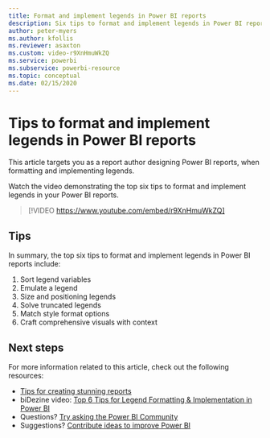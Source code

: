 ```yaml
---
title: Format and implement legends in Power BI reports
description: Six tips to format and implement legends in Power BI report visuals, in Power BI Desktop or the Power BI service.
author: peter-myers
ms.author: kfollis
ms.reviewer: asaxton
ms.custom: video-r9XnHmuWkZQ
ms.service: powerbi
ms.subservice: powerbi-resource
ms.topic: conceptual
ms.date: 02/15/2020
---
```


# Tips to format and implement legends in Power BI reports

This article targets you as a report author designing Power BI reports, when formatting and implementing legends.

Watch the video demonstrating the top six tips to format and implement legends in your Power BI reports.

> [!VIDEO https://www.youtube.com/embed/r9XnHmuWkZQ]

## Tips

In summary, the top six tips to format and implement legends in Power BI reports include:

1. Sort legend variables
1. Emulate a legend
1. Size and positioning legends
1. Solve truncated legends
1. Match style format options
1. Craft comprehensive visuals with context

## Next steps

For more information related to this article, check out the following resources:

- [Tips for creating stunning reports](../create-reports/desktop-tips-and-tricks-for-creating-reports.md)
- biDezine video: [Top 6 Tips for Legend Formatting & Implementation in Power BI](https://www.youtube.com/watch?v=r9XnHmuWkZQ)
- Questions? [Try asking the Power BI Community](https://community.powerbi.com/)
- Suggestions? [Contribute ideas to improve Power BI](https://ideas.powerbi.com)


